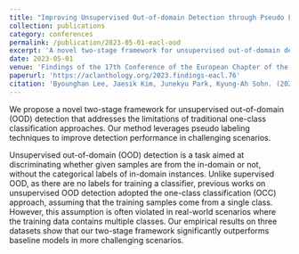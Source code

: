 ```yaml
---
title: "Improving Unsupervised Out-of-domain Detection through Pseudo Labeling and Learning"
collection: publications
category: conferences
permalink: /publication/2023-05-01-eacl-ood
excerpt: 'A novel two-stage framework for unsupervised out-of-domain detection that significantly outperforms baseline models through strategic pseudo labeling approaches.'
date: 2023-05-01
venue: 'Findings of the 17th Conference of the European Chapter of the Association for Computational Linguistics (EACL)'
paperurl: 'https://aclanthology.org/2023.findings-eacl.76'
citation: 'Byounghan Lee, Jaesik Kim, Junekyu Park, Kyung-Ah Sohn. (2023). &quot;Improving Unsupervised Out-of-domain Detection through Pseudo Labeling and Learning.&quot; <i>Findings of the Association for Computational Linguistics: EACL 2023</i>, pages 1031–1041.'
---
```


We propose a novel two-stage framework for unsupervised out-of-domain (OOD) detection that addresses the limitations of traditional one-class classification approaches. Our method leverages pseudo labeling techniques to improve detection performance in challenging scenarios.

Unsupervised out-of-domain (OOD) detection is a task aimed at discriminating whether given samples are from the in-domain or not, without the categorical labels of in-domain instances. Unlike supervised OOD, as there are no labels for training a classifier, previous works on unsupervised OOD detection adopted the one-class classification (OCC) approach, assuming that the training samples come from a single class. However, this assumption is often violated in real-world scenarios where the training data contains multiple classes. Our empirical results on three datasets show that our two-stage framework significantly outperforms baseline models in more challenging scenarios.
